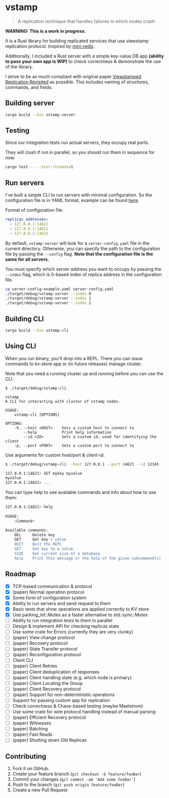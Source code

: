 # vstamp
> A replication technique that handles failures in which nodes crash

**WARNING: This is a work in progress.**

It is a Rust library for building replicated services that use viewstamp replication protocol.
Inspired by [mini-redis](https://github.com/tokio-rs/mini-redis/).

Additionally, I included a Rust server with a simple key-value DB app **(ability to pass your own app is WIP)** to check correctness & demonstrate the use of the library.

I strive to be as much compliant with original paper [Viewstamped Replication Revisited](https://pmg.csail.mit.edu/papers/vr-revisited.pdf) as possible.
This includes naming of structures, commands, and fields.

## Building server

```sh
cargo build --bin vstamp-server
```

## Testing

Since our integration tests run actual servers, they occupy real ports.

They will clush if run in parallel, so you should run them in sequence for now.

```sh
cargo test -- --test-threads=1
```

## Run servers

I've built a simple CLI to run servers with minimal configuration.
So the configuration file is in YAML format, example can be found [here](server-config-example.yaml).

Format of configuration file:

```yaml
replicas_addresses:
  - 127.0.0.1:14621
  - 127.0.0.1:14622
  - 127.0.0.1:14623
```

By default, `vstamp-server` will look for a `server-config.yaml` file in the current directory.
Otherwise, you can specify the path to the configuration file by passing the `--config` flag.
**Note that the configuration file is the same for all servers.**

You must specify which server address you want to occupy by passing the `--index` flag, which is 0-based index of replica address in the configuration file.
    
```sh
cp server-config-example.yaml server-config.yaml
./target/debug/vstamp-server --index 0
./target/debug/vstamp-server --index 1
./target/debug/vstamp-server --index 2
```

## Building CLI

```sh
cargo build --bin vstamp-cli
```

## Using CLI

When you run binary, you'll drop into a REPL. There you can issue commands to kv-store app or (in future releases) manage cluster.

Note that you need a running cluster up and running before you can use the CLI.

```shell
$ ./target/debug/vstamp-cli

vstamp 
A CLI for interacting with cluster of vstamp nodes.

USAGE:
    vstamp-cli [OPTIONS]

OPTIONS:
    -h, --host <HOST>    Sets a custom host to connect to
        --help           Print help information
        --id <ID>        Sets a custom id, used for identifying the client
    -p, --port <PORT>    Sets a custom port to connect to

```

Use arguments for custom host/port & client-id:
```sh
$ ./target/debug/vstamp-cli --host 127.0.0.1 --port 14621 --id 12345

127.0.0.1:14621> SET mykey myvalue
myvalue
127.0.0.1:14621> ...
```

You can type help to see available commands and info about how to use them:

```sh
127.0.0.1:14621> help
 
USAGE:
    <Command>

Available commands:
    DEL     Delete key
    GET     Get key's value
    QUIT    Quit the REPL
    SET     Set key to a value
    SIZE    Get current size of a database
    help    Print this message or the help of the given subcommand(s)

```

## Roadmap

- [x] TCP-based communication & protocol
- [x] (paper) Normal operation protocol
- [x] Some form of configuration system
- [x] Ability to run servers and send request to them
- [x] Basic tests that show operations are applied correctly to KV store
- [x] Use parking_lot::Mutex as a faster alternative to std::sync::Mutex
- [ ] Ability to run integration tests to them in parallel
- [ ] Design & implement API for checking replicas state
- [ ] Use some crate for Errors (currently they are very clunky)
- [ ] (paper) View change protocol
- [ ] (paper) Recovery protocol
- [ ] (paper) State Transfer protocol
- [ ] (paper) Reconfiguration protocol
- [ ] Client CLI
- [ ] (paper) Client Retries
- [ ] (paper) Client deduplication of responses
- [ ] (paper) Client handling state (e.g. which node is primary)
- [ ] (paper) Client Locating the Group
- [ ] (paper) Client Recovery protocol
- [ ] (paper) Support for non-deterministic operations
- [ ] Support for passing custom app for replication
- [ ] Check correctness & Chaos-based testing (maybe Maelstrom)
- [ ] Use some crate for wire protocol handling instead of manual parsing
- [ ] (paper) Efficient Recovery protocol
- [ ] (paper) Witnesses
- [ ] (paper) Batching
- [ ] (paper) Fast Reads
- [ ] (paper) Shutting down Old Replicas

## Contributing

1. Fork it on GitHub.
2. Create your feature branch (`git checkout -b feature/fooBar`)
3. Commit your changes (`git commit -am 'Add some fooBar'`)
4. Push to the branch (`git push origin feature/fooBar`)
5. Create a new Pull Request
